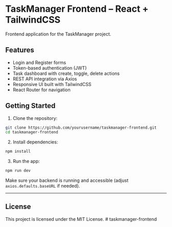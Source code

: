 # TaskManager Frontend – React + TailwindCSS

Frontend application for the TaskManager project.

## Features

- Login and Register forms
- Token-based authentication (JWT)
- Task dashboard with create, toggle, delete actions
- REST API integration via Axios
- Responsive UI built with TailwindCSS
- React Router for navigation

## Getting Started

1. Clone the repository:

```bash
git clone https://github.com/yourusername/taskmanager-frontend.git
cd taskmanager-frontend
```

2. Install dependencies:

```bash
npm install
```

3. Run the app:

```bash
npm run dev
```

Make sure your backend is running and accessible (adjust `axios.defaults.baseURL` if needed).

---

## License

This project is licensed under the MIT License.
#   t a s k m a n a g e r - f r o n t e n d  
 